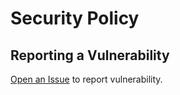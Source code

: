 # Security Policy

## Reporting a Vulnerability

[Open an Issue](https://github.com/anselmes/labos/issues/new?assignees=&labels=&template=security.md&title=) to report vulnerability.
